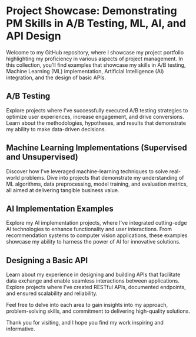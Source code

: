 # Project Showcase: Demonstrating PM Skills in A/B Testing, ML, AI, and API Design

Welcome to my GitHub repository, where I showcase my project portfolio highlighting my proficiency in various aspects of project management. In this collection, you'll find examples that showcase my skills in A/B testing, Machine Learning (ML) implementation, Artificial Intelligence (AI) integration, and the design of basic APIs.

## A/B Testing

Explore projects where I've successfully executed A/B testing strategies to optimize user experiences, increase engagement, and drive conversions. Learn about the methodologies, hypotheses, and results that demonstrate my ability to make data-driven decisions.

## Machine Learning Implementations (Supervised and Unsupervised)

Discover how I've leveraged machine-learning techniques to solve real-world problems. Dive into projects that demonstrate my understanding of ML algorithms, data preprocessing, model training, and evaluation metrics, all aimed at delivering tangible business value.

## AI Implementation Examples

Explore my AI implementation projects, where I've integrated cutting-edge AI technologies to enhance functionality and user interactions. From recommendation systems to computer vision applications, these examples showcase my ability to harness the power of AI for innovative solutions.

## Designing a Basic API

Learn about my experience in designing and building APIs that facilitate data exchange and enable seamless interactions between applications. Explore projects where I've created RESTful APIs, documented endpoints, and ensured scalability and reliability.

Feel free to delve into each area to gain insights into my approach, problem-solving skills, and commitment to delivering high-quality solutions.

Thank you for visiting, and I hope you find my work inspiring and informative.

